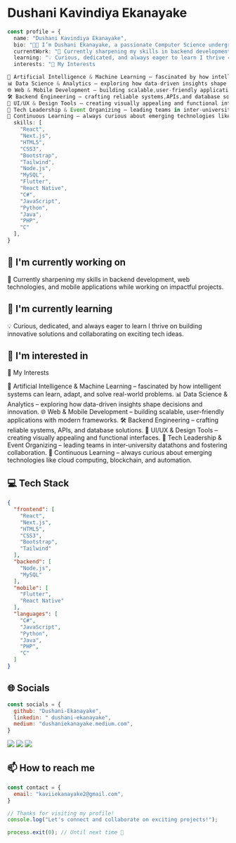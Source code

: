 # Dushani Kavindiya Ekanayake

```typescript
const profile = {
  name: "Dushani Kavindiya Ekanayake",
  bio: "👩‍💻 I’m Dushani Ekanayake, a passionate Computer Science undergraduate exploring the world of AI, Machine Learning, and Software Development.",
  currentWork: "🌱 Currently sharpening my skills in backend development, web technologies, and mobile applications while working on impactful projects.",
  learning: "💡 Curious, dedicated, and always eager to learn I thrive on building innovative solutions and collaborating on exciting tech ideas.",
  interests: "🔎 My Interests

🤖 Artificial Intelligence & Machine Learning – fascinated by how intelligent systems can learn,adapt,and solve real-world problems.
📊 Data Science & Analytics – exploring how data-driven insights shape decisions and innovation.
🌐 Web & Mobile Development – building scalable,user-friendly applications with modern frameworks.
🛠️ Backend Engineering – crafting reliable systems,APIs,and database solutions.
🎨 UI/UX & Design Tools – creating visually appealing and functional interfaces.
🚀 Tech Leadership & Event Organizing – leading teams in inter-university datathons and fostering collaboration.
🌱 Continuous Learning – always curious about emerging technologies like cloud computing,blockchain,and automation.",
  skills: [
    "React",
    "Next.js",
    "HTML5",
    "CSS3",
    "Bootstrap",
    "Tailwind",
    "Node.js",
    "MySQL",
    "Flutter",
    "React Native",
    "C#",
    "JavaScript",
    "Python",
    "Java",
    "PHP",
    "C"
  ],
}
```

## 🔭 I'm currently working on

🌱 Currently sharpening my skills in backend development, web technologies, and mobile applications while working on impactful projects.

## 🌱 I'm currently learning

💡 Curious, dedicated, and always eager to learn I thrive on building innovative solutions and collaborating on exciting tech ideas.

## 👀 I'm interested in

🔎 My Interests

🤖 Artificial Intelligence & Machine Learning – fascinated by how intelligent systems can learn, adapt, and solve real-world problems.
📊 Data Science & Analytics – exploring how data-driven insights shape decisions and innovation.
🌐 Web & Mobile Development – building scalable, user-friendly applications with modern frameworks.
🛠️ Backend Engineering – crafting reliable systems, APIs, and database solutions.
🎨 UI/UX & Design Tools – creating visually appealing and functional interfaces.
🚀 Tech Leadership & Event Organizing – leading teams in inter-university datathons and fostering collaboration.
🌱 Continuous Learning – always curious about emerging technologies like cloud computing, blockchain, and automation.

## 💻 Tech Stack

```json
{
  "frontend": [
    "React",
    "Next.js",
    "HTML5",
    "CSS3",
    "Bootstrap",
    "Tailwind"
  ],
  "backend": [
    "Node.js",
    "MySQL"
  ],
  "mobile": [
    "Flutter",
    "React Native"
  ],
  "languages": [
    "C#",
    "JavaScript",
    "Python",
    "Java",
    "PHP",
    "C"
  ]
}
```

## 🌐 Socials

```javascript
const socials = {
  github: "Dushani-Ekanayake",
  linkedin: " dushani-ekanayake",
  medium: "dushaniekanayake.medium.com",
}
```

<div>
<a href="https://github.com/Dushani-Ekanayake"><img src="https://img.shields.io/badge/github-%23000000.svg?style=for-the-badge&logo=github&logoColor=white" /></a> <a href="www.linkedin.com/in/ dushani-ekanayake"><img src="https://img.shields.io/badge/linkedin-%23000000.svg?style=for-the-badge&logo=linkedin&logoColor=white" /></a> <a href="dushaniekanayake.medium.com"><img src="https://img.shields.io/badge/medium-%23000000.svg?style=for-the-badge&logo=medium&logoColor=white" /></a> 
</div>

## 📫 How to reach me

```javascript
const contact = {
  email: "kaviiekanayake2@gmail.com",
}
```

```typescript
// Thanks for visiting my profile!
console.log("Let's connect and collaborate on exciting projects!");

process.exit(0); // Until next time 👋
```


